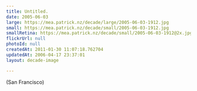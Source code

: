 ```yaml
---
title: Untitled.
date: 2005-06-03
large: https://mea.patrick.nz/decade/large/2005-06-03-1912.jpg
small: https://mea.patrick.nz/decade/small/2005-06-03-1912.jpg
smallRetina: https://mea.patrick.nz/decade/small/2005-06-03-1912@2x.jpg
flickrUrl: null
photoId: null
createdAt: 2011-01-30 11:07:18.762704
updatedAt: 2006-04-17 23:37:01
layout: decade-image

---
```

(San Francisco)
